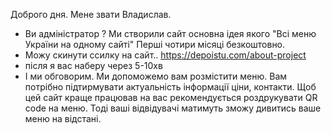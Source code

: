 Доброго дня. 
Мене звати Владислав.
- Ви адміністратор ?
Ми створили сайт основна ідея якого "Всі меню України на одному сайті"
Перші чотири місяці безкоштовно.
- Можу скинути ссилку на сайт..  https://depoistu.com/about-project 
- після я вас наберу через 5-10хв 
- І ми обговорим.
Ми допоможемо вам розмістити меню.
Вам потрібно підтирмувати актуальність інформації ціни, контакти. 
Щоб цей сайт краще працював на вас рекомендується роздрукувати QR code на меню.
Тоді ваші відвідувачі матимуть зможу дивитись ваше меню на відстані.
